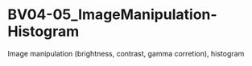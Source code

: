 # BV04-05_ImageManipulation-Histogram
Image manipulation (brightness, contrast, gamma corretion), histogram 
